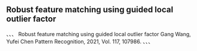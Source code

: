 ## Robust feature matching using guided local outlier factor
、、、
Robust feature matching using guided local outlier factor
Gang Wang, Yufei Chen
Pattern Recognition, 2021, Vol. 117, 107986.
、、、
